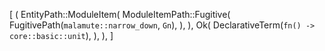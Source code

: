 [
    (
        EntityPath::ModuleItem(
            ModuleItemPath::Fugitive(
                FugitivePath(`malamute::narrow_down`, `Gn`),
            ),
        ),
        Ok(
            DeclarativeTerm(`fn() -> core::basic::unit`),
        ),
    ),
]